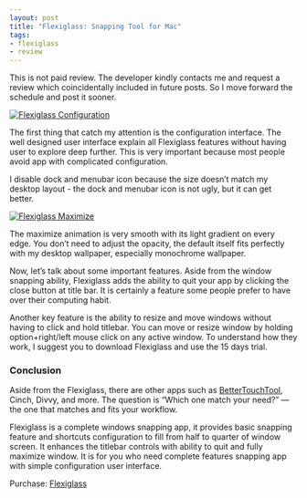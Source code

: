 ```yaml
---
layout: post
title: "Flexiglass: Snapping Tool for Mac"
tags:
- flexiglass
- review
---
```

This is not paid review. The developer kindly contacts me and request a review which coincidentally included in future posts. So I move forward the schedule and post it sooner.

[ ![Flexiglass Configuration][img1] ](http://images.sayzlim.net/2011/05/flexiglass_setting.jpg "Flexiglass Configuration")

[img1]: http://images.sayzlim.net/2011/05/flexiglass_setting.jpg "Flexiglass Configuration"

The first thing that catch my attention is the configuration interface. The well designed user interface explain all Flexiglass features without having user to explore deep further. This is very important because most people avoid app with complicated configuration.

I disable dock and menubar icon because the size doesn&#8217;t match my desktop layout - the dock and menubar icon is not ugly, but it can get better.

[ ![Flexiglass Maximize][img2] ](http://images.sayzlim.net/2011/05/flexiglass_maximize.jpg "Flexiglass Maximize")

[img2]: http://images.sayzlim.net/2011/05/flexiglass_maximize.jpg "Flexiglass Maximize"

The maximize animation is very smooth with its light gradient on every edge. You don&#8217;t need to adjust the opacity, the default itself fits perfectly with my desktop wallpaper, especially monochrome wallpaper.

Now, let&#8217;s talk about some important features. Aside from the window snapping ability, Flexiglass adds the ability to quit your app by clicking the close button at title bar. It is certainly a feature some people prefer to have over their computing habit.

Another key feature is the ability to resize and move windows without having to click and hold titlebar. You can move or resize window by holding option+right/left mouse click on any active window. To understand how they work, I suggest you to download Flexiglass and use the 15 days trial.

### Conclusion

Aside from the Flexiglass, there are other apps such as [BetterTouchTool](http://sayzlim.net/fixing-pixel-gap-of-maximized-windows "Fixing Pixel Gap of Maximized Windows | Sayz Lim"), Cinch, Divvy, and more. The question is &#8220;Which one match your need?&#8221; — the one that matches and fits your workflow.

Flexiglass is a complete windows snapping app, it provides basic snapping feature and shortcuts configuration to fill from half to quarter of window screen. It enhances the titlebar controls with ability to quit and fully maximize window. It is for you who need complete features snapping app with simple configuration user interface.

Purchase: [Flexiglass](https://itunes.apple.com/us/app/flexiglass/id426410278?mt=12 "Flexi Glass")

